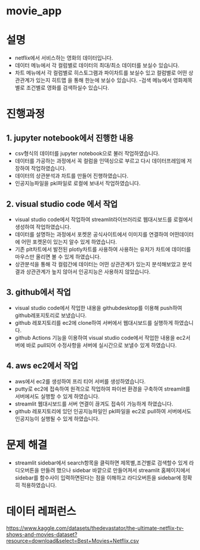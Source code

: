 # movie_app
# 설명
  - netflix에서 서비스하는 영화의 데이터입니다.
  - 데이터 메뉴에서 각 컬럼별로 데이터의 최대/최소 데이터를 보실수 있습니다.
  - 차트 메뉴에서 각 컬럼별로 히스토그램과 파이차트를 보실수 있고 컬럼별로 어떤 상관관계가 있는지 히트맵
    을 통해 한눈에 보실수 있습니다.
   -검색 메뉴에서 영화제목별로 조건별로 영화를 검색하실수 있습니다.
   
# 진행과정

## 1. jupyter notebook에서 진행한 내용

  - csv형식의 데이터를 jupyter notebook으로 불러 작업하였습니다.
  - 데이터를 가공하는 과정에서 꼭 컬럼을 인덱싱으로 부르고 다시 데이터프레임에 저장하여 작업하였습니다.
  - 데이터의 상관분석과 차트를 만들어 진행하였습니다.
  - 인공지능파일을 pkl파일로 로컬에 보내서 작업하였습니다.

## 2. visual studio code 에서 작업

  - visual studio code에서 작업하여 streamlit라이브러리로 웹대시보드를 로컬에서 생성하여 작업하였습니다.
  - 데이터를 설명하는 과정에서 포켓몬 공식사이트에서 이미지를 연결하여 어떤데이터에 어떤 포켓몬이 있는지 알수 있게 하였습니다.
  - 기존 plt차트에서 발전된 plotly차트를 사용하여 사용하는 유저가 차트에 데이터를 마우스만 올리면 볼 수 있게 하였습니다.
  - 상관분석을 통해 각 컬럼간에 데이터는 어떤 상관관계가 있는지 분석해보았고 분석 결과 상관관계가 높지 않아서 인공지능은 사용하지 않았습니다.

## 3. github에서 작업 
  
   - visual studio code에서 작업한 내용을 githubdesktop를 이용해 push하여 github레포지토리로 보냈습니다.
   - github 레포지토리를 ec2에 clone하여 서버에서 웹대시보드를 실행하게 하였습니다. 
   - github Actions 기능을 이용하여 visual studio code에서 작업한 내용을 ec2서버에 바로 pull되어 수정사항을
     서버에 실시간으로 보낼수 있게 하였습니다.


## 4. aws ec2에서 작업

  - aws에서 ec2를 생성하여 프리 티어 서버를 생성하였습니다.
  - putty로 ec2에 접속하여 원격으로 작업하여 파이썬 환경을 구축하여 streamlit를 서버에서도 실행할 수 있게 하였습니다.
  - streamlit 웹대시보드를 서버 연결이 끊겨도 접속이 가능하게 하였습니다.
  - github 레포지토리에 있던 인공지능파일인 pkl파일을 ec2로 pull하여 서버에서도 인공지능이 실행될 수 있게 하였습니다. 
  
# 문제 해결
  - streamlit sidebar에서 search항목을 클릭하면 제목별,조건별로 검색할수 있게 라디오버튼을 만들려 했으나 sidebar 바깥으로 만들어져서
    streamlit 홈페이지에서 sidebar를 함수사이 입력하면된다는 점을 이해하고 라디오버튼을 sidebar에 정확히 적용하였습니다. 

# 데이터 레퍼런스

https://www.kaggle.com/datasets/thedevastator/the-ultimate-netflix-tv-shows-and-movies-dataset?resource=download&select=Best+Movies+Netflix.csv
